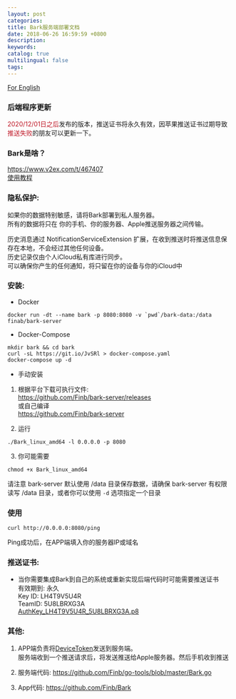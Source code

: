 ```yaml
---
layout: post
categories: 
title: Bark服务端部署文档
date: 2018-06-26 16:59:59 +0800
description: 
keywords: 
catalog: true
multilingual: false
tags: 
---
```


<a href="https://github.com/Finb/bark-server/blob/master/README.md">For English</a>
<br/>

### 后端程序更新
<span style="color:#BF1827;">2020/12/01日之后</span>发布的版本，推送证书将永久有效，因苹果推送证书过期导致<span style="color:#BF1827;">推送失败</span>的朋友可以更新一下。


### Bark是啥？

<a href="https://www.v2ex.com/t/467407">https://www.v2ex.com/t/467407</a><br>
[使用教程](https://github.com/Finb/Bark/blob/master/README.md)

### 隐私保护:
如果你的数据特别敏感，请将Bark部署到私人服务器。<br>所有的数据将只在 你的手机、你的服务器、Apple推送服务器之间传输。  
   
历史消息通过 NotificationServiceExtension 扩展，在收到推送时将推送信息保存在本地，不会经过其他任何设备。  
历史记录仅由个人iCloud私有库进行同步。  
可以确保你产生的任何通知，将只留在你的设备与你的iCloud中  

### 安装:

- Docker
```
docker run -dt --name bark -p 8080:8080 -v `pwd`/bark-data:/data finab/bark-server
```

- Docker-Compose 
```
mkdir bark && cd bark
curl -sL https://git.io/JvSRl > docker-compose.yaml
docker-compose up -d
```
- 手动安装

1. 根据平台下载可执行文件:<br> <a href='https://github.com/Finb/bark-server/releases'>https://github.com/Finb/bark-server/releases</a><br>
或自己编译<br>
<a href="https://github.com/Finb/bark-server">https://github.com/Finb/bark-server</a>

2. 运行
```
./Bark_linux_amd64 -l 0.0.0.0 -p 8080
```
3. 你可能需要
```
chmod +x Bark_linux_amd64
```
请注意 bark-server 默认使用 /data 目录保存数据，请确保 bark-server 有权限读写 /data 目录，或者你可以使用 `-d` 选项指定一个目录

### 使用
```
curl http://0.0.0.0:8080/ping
```
Ping成功后，在APP端填入你的服务器IP或域名

### 推送证书:

* 当你需要集成Bark到自己的系统或重新实现后端代码时可能需要推送证书<br>
有效期到: 永久<br>
Key ID: LH4T9V5U4R <br>
TeamID: 5U8LBRXG3A <br>
<a href="https://github.com/Finb/bark-server/releases/download/v1.0.2/AuthKey_LH4T9V5U4R_5U8LBRXG3A.p8">AuthKey_LH4T9V5U4R_5U8LBRXG3A.p8</a>

### 其他:

1. APP端负责将<a href="https://developer.apple.com/documentation/uikit/uiapplicationdelegate/1622958-application">DeviceToken</a>发送到服务端。 <br>服务端收到一个推送请求后，将发送推送给Apple服务器。然后手机收到推送

2. 服务端代码: <a href='https://github.com/Finb/go-tools/blob/master/Bark.go'>https://github.com/Finb/go-tools/blob/master/Bark.go</a><br>

3. App代码: <a href="https://github.com/Finb/Bark">https://github.com/Finb/Bark</a>

